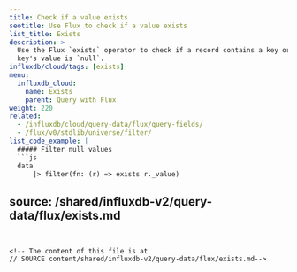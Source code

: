 ```yaml
---
title: Check if a value exists
seotitle: Use Flux to check if a value exists
list_title: Exists
description: >
  Use the Flux `exists` operator to check if a record contains a key or if that
  key's value is `null`.
influxdb/cloud/tags: [exists]
menu:
  influxdb_cloud:
    name: Exists
    parent: Query with Flux
weight: 220
related:
  - /influxdb/cloud/query-data/flux/query-fields/
  - /flux/v0/stdlib/universe/filter/
list_code_example: |
  ##### Filter null values
  ```js
  data
      |> filter(fn: (r) => exists r._value)
  ```
source: /shared/influxdb-v2/query-data/flux/exists.md
---
```


<!-- The content of this file is at 
// SOURCE content/shared/influxdb-v2/query-data/flux/exists.md-->